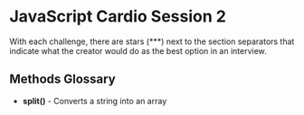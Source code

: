 # JavaScript Cardio Session 2

With each challenge, there are stars (\*\*\*) next to the section separators that indicate what the creator would do as the best option in an interview.

## Methods Glossary

- **split()** - Converts a string into an array

